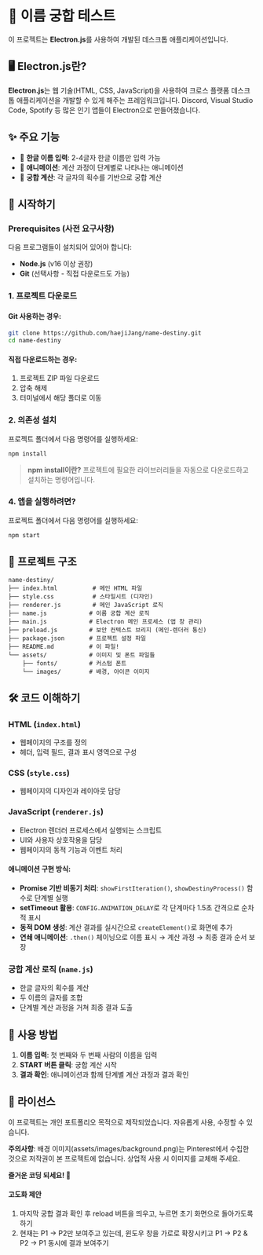 # 🎯 이름 궁합 테스트

이 프로젝트는 **Electron.js**를 사용하여 개발된 데스크톱 애플리케이션입니다.

## 🖥️ Electron.js란?

**Electron.js**는 웹 기술(HTML, CSS, JavaScript)을 사용하여 크로스 플랫폼 데스크톱 애플리케이션을 개발할 수 있게 해주는 프레임워크입니다. Discord, Visual Studio Code, Spotify 등 많은 인기 앱들이 Electron으로 만들어졌습니다.

## ✨ 주요 기능

- 📝 **한글 이름 입력**: 2-4글자 한글 이름만 입력 가능
- 🎨 **애니메이션**: 계산 과정이 단계별로 나타나는 애니메이션
- 🔢 **궁합 계산**: 각 글자의 획수를 기반으로 궁합 계산

## 🚀 시작하기

### Prerequisites (사전 요구사항)

다음 프로그램들이 설치되어 있어야 합니다:

- **Node.js** (v16 이상 권장)
- **Git** (선택사항 - 직접 다운로드도 가능)

### 1. 프로젝트 다운로드

#### Git 사용하는 경우:

```bash
git clone https://github.com/haejiJang/name-destiny.git
cd name-destiny
```

#### 직접 다운로드하는 경우:

1. 프로젝트 ZIP 파일 다운로드
2. 압축 해제
3. 터미널에서 해당 폴더로 이동

### 2. 의존성 설치

프로젝트 폴더에서 다음 명령어를 실행하세요:

```bash
npm install
```

> **npm install이란?**
> 프로젝트에 필요한 라이브러리들을 자동으로 다운로드하고 설치하는 명령어입니다.

### 4. 앱을 실행하려면?

프로젝트 폴더에서 다음 명령어를 실행하세요:

```bash
npm start
```

## 📁 프로젝트 구조

```
name-destiny/
├── index.html          # 메인 HTML 파일
├── style.css           # 스타일시트 (디자인)
├── renderer.js         # 메인 JavaScript 로직
├── name.js            # 이름 궁합 계산 로직
├── main.js            # Electron 메인 프로세스 (앱 창 관리)
├── preload.js         # 보안 컨텍스트 브리지 (메인-렌더러 통신)
├── package.json       # 프로젝트 설정 파일
├── README.md          # 이 파일!
└── assets/            # 이미지 및 폰트 파일들
    ├── fonts/         # 커스텀 폰트
    └── images/        # 배경, 아이콘 이미지
```

## 🛠️ 코드 이해하기

### HTML (`index.html`)

- 웹페이지의 구조를 정의
- 헤더, 입력 필드, 결과 표시 영역으로 구성

### CSS (`style.css`)

- 웹페이지의 디자인과 레이아웃 담당

### JavaScript (`renderer.js`)

- Electron 렌더러 프로세스에서 실행되는 스크립트
- UI와 사용자 상호작용을 담당
- 웹페이지의 동적 기능과 이벤트 처리

#### 애니메이션 구현 방식:

- **Promise 기반 비동기 처리**: `showFirstIteration()`, `showDestinyProcess()` 함수로 단계별 실행
- **setTimeout 활용**: `CONFIG.ANIMATION_DELAY`로 각 단계마다 1.5초 간격으로 순차적 표시
- **동적 DOM 생성**: 계산 결과를 실시간으로 `createElement()`로 화면에 추가
- **연쇄 애니메이션**: `.then()` 체이닝으로 이름 표시 → 계산 과정 → 최종 결과 순서 보장

### 궁합 계산 로직 (`name.js`)

- 한글 글자의 획수를 계산
- 두 이름의 글자를 조합
- 단계별 계산 과정을 거쳐 최종 결과 도출

## 🎯 사용 방법

1. **이름 입력**: 첫 번째와 두 번째 사람의 이름을 입력
2. **START 버튼 클릭**: 궁합 계산 시작
3. **결과 확인**: 애니메이션과 함께 단계별 계산 과정과 결과 확인

## 📄 라이선스

이 프로젝트는 개인 포트폴리오 목적으로 제작되었습니다. 자유롭게 사용, 수정할 수 있습니다.

**주의사항**: 배경 이미지(assets/images/background.png)는 Pinterest에서 수집한 것으로 저작권이 본 프로젝트에 없습니다. 상업적 사용 시 이미지를 교체해 주세요.

**즐거운 코딩 되세요! 🎉**

#### 고도화 제안

1. 마지막 궁합 결과 확인 후 reload 버튼을 띄우고, 누르면 초기 화면으로 돌아가도록 하기
2. 현재는 P1 -> P2만 보여주고 있는데, 윈도우 창을 가로로 확장시키고 P1 -> P2 & P2 -> P1 동시에 결과 보여주기
